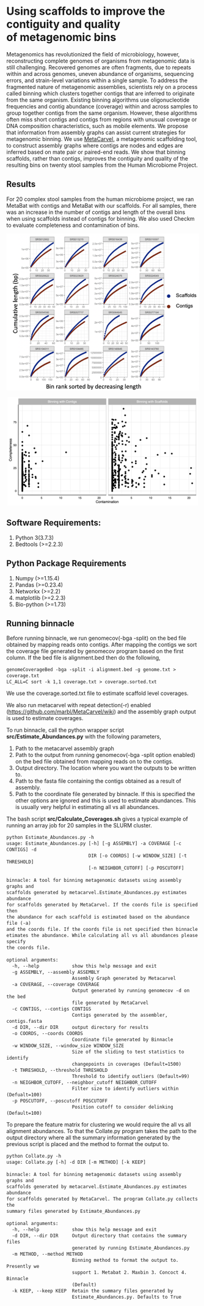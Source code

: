 # Using scaffolds to improve the contiguity and quality of metagenomic bins

Metagenomics has revolutionized the field of microbiology, however, reconstructing complete genomes of organisms from metagenomic data is still challenging. Recovered genomes are often fragments, due to repeats within and across genomes, uneven abundance of organisms, sequencing errors, and strain-level variations within a single sample. To address the fragmented nature of metagenomic assemblies, scientists rely on a process called binning which clusters together contigs that are inferred to originate from the same organism. Existing binning algorithms use oligonucleotide frequencies and contig abundance (coverage) within and across samples to group together contigs from the same organism. However, these algorithms often miss short contigs and contigs from regions with unusual coverage or DNA composition characteristics, such as mobile elements. We propose that information from assembly graphs can assist current strategies for metagenomic binning. We use [MetaCarvel](https://genomebiology.biomedcentral.com/articles/10.1186/s13059-019-1791-3), a metagenomic scaffolding tool, to construct assembly graphs where contigs are nodes and edges are inferred based on mate pair or paired-end reads. We show that binning scaffolds, rather than contigs, improves the contiguity and quality of the resulting bins on twenty stool samples from the Human Microbiome Project.

## Results
For 20 complex stool samples from the human microbiome project, we ran MetaBat with contigs and MetaBat with our scaffolds. For all samples, there was an increase in the number of contigs and length of the overall bins when using scaffolds instead of contigs for binning. We also used Checkm to evaluate completeness and contamination of bins. 

<tr> 
    <p align="center"><img src="img/cumulative_len.png" width=550 /></p>
    <p align="center"><img src="img/contamination2completeness.png" width=500 /></p>
</tr>
 


## Software Requirements:

<ol>
  <li> Python 3(3.7.3) </li>
  <li> Bedtools (>=2.2.3) </li>
</ol>

## Python Package Requirements
<ol>
  <li> Numpy (>=1.15.4) </li>
  <li> Pandas (>=0.23.4) </li>
  <li> Networkx (>=2.2) </li>
  <li> matplotlib (>=2.2.3) </li>
  <li> Bio-python (>=1.73) </li>
</ol>  

## Running binnacle

Before running binnacle, we run genomecov(-bga -split) on the bed file obtained by mapping reads onto contigs. After mapping the contigs we sort the coverage file generated by genomecov program based on the first column.  If the bed file is alignment.bed then do the following, 

```
genomeCoverageBed -bga -split -i alignment.bed -g genome.txt > coverage.txt
LC_ALL=C sort -k 1,1 coverage.txt > coverage.sorted.txt
```
We use the coverage.sorted.txt file to estimate scaffold level coverages. 

We also run metacarvel with repeat detection(-r) enabled
(https://github.com/marbl/MetaCarvel/wiki) and the assembly graph output is used to estimate coverages. 

To run binnacle, call the python wrapper script **src/Estimate_Abundances.py** with the following parameters, 
<ol>
  <li> Path to the metacarvel assembly graph</li>
  <li> Path to the output from running genomecov(-bga -split option enabled) on the bed file obtained from mapping reads on to the contigs. </li>
  <li> Output directory. The location where you want the outputs to be written to. </li>
  <li> Path to the fasta file containing the contigs obtained as a result of assembly. </li>
  <li> Path to the coordinate file generated by binnacle. If this is specified the other options are ignored and this is used to estimate abundances. 
       This is usually very helpful in estimating all vs all abundances. </li>
</ol> 

The bash script **src/Calculate_Coverages.sh** gives a typical example of running an array job for 20 samples in the SLURM cluster. 

```
python Estimate_Abundances.py -h
usage: Estimate_Abundances.py [-h] [-g ASSEMBLY] -a COVERAGE [-c CONTIGS] -d
                              DIR [-o COORDS] [-w WINDOW_SIZE] [-t THRESHOLD]
                              [-n NEIGHBOR_CUTOFF] [-p POSCUTOFF]

binnacle: A tool for binning metagenomic datasets using assembly graphs and
scaffolds generated by metacarvel.Estimate_Abundances.py estimates abundance
for scaffolds generated by MetaCarvel. If the coords file is specified then
the abundance for each scaffold is estimated based on the abundance file (-a)
and the coords file. If the coords file is not specified then binnacle
etimates the abundance. While calculating all vs all abundances please specify
the coords file.

optional arguments:
  -h, --help            show this help message and exit
  -g ASSEMBLY, --assembly ASSEMBLY
                        Assembly Graph generated by Metacarvel
  -a COVERAGE, --coverage COVERAGE
                        Output generated by running genomecov -d on the bed
                        file generated by MetaCarvel
  -c CONTIGS, --contigs CONTIGS
                        Contigs generated by the assembler, contigs.fasta
  -d DIR, --dir DIR     output directory for results
  -o COORDS, --coords COORDS
                        Coordinate file generated by Binnacle
  -w WINDOW_SIZE, --window_size WINDOW_SIZE
                        Size of the sliding to test statistics to identify
                        changepoints in coverages (Default=1500)
  -t THRESHOLD, --threshold THRESHOLD
                        Threshold to identify outliers (Default=99)
  -n NEIGHBOR_CUTOFF, --neighbor_cutoff NEIGHBOR_CUTOFF
                        Filter size to identify outliers within (Defualt=100)
  -p POSCUTOFF, --poscutoff POSCUTOFF
                        Position cutoff to consider delinking (Default=100)
```
To prepare the feature matrix for clustering we would require the all vs all alignment abundances. To that the Collate.py program takes the path to the output directory where all the summary information generated by the previous script is placed and the method to format the output to.
```
python Collate.py -h                        
usage: Collate.py [-h] -d DIR [-m METHOD] [-k KEEP]

binnacle: A tool for binning metagenomic datasets using assembly graphs and
scaffolds generated by metacarvel.Estimate_Abundances.py estimates abundance
for scaffolds generated by MetaCarvel. The program Collate.py collects the
summary files generated by Estimate_Abundances.py

optional arguments:
  -h, --help            show this help message and exit
  -d DIR, --dir DIR     Output directory that contains the summary files
                        generated by running Estimate_Abundances.py
  -m METHOD, --method METHOD
                        Binning method to format the output to. Presently we
                        support 1. Metabat 2. Maxbin 3. Concoct 4. Binnacle
                        (Default)
  -k KEEP, --keep KEEP  Retain the summary files generated by
                        Estimate_Abundances.py. Defaults to True 
```
